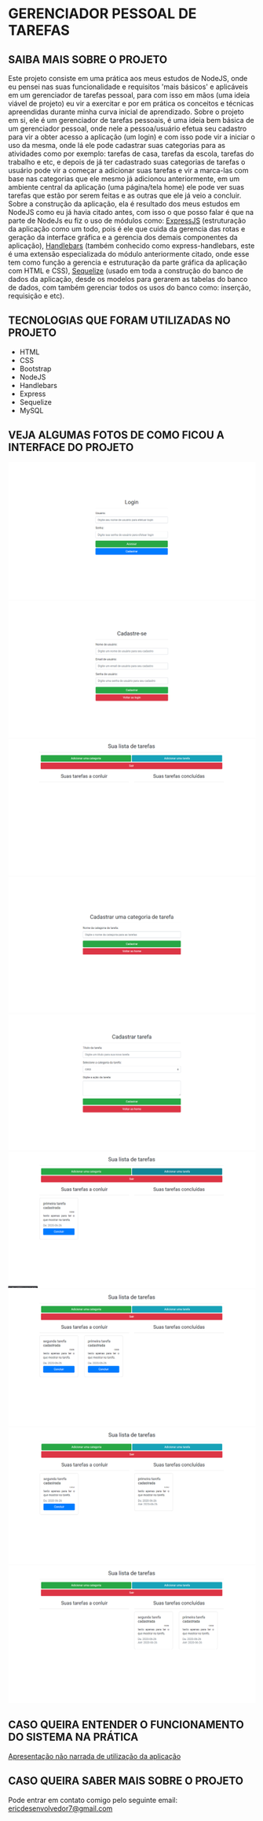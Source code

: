 # GERENCIADOR PESSOAL DE TAREFAS

## SAIBA MAIS SOBRE O PROJETO

Este projeto consiste em uma prática aos meus estudos de NodeJS, onde eu pensei nas suas funcionalidade e requisitos 'mais básicos' e aplicáveis em um gerenciador de tarefas pessoal, para com isso em mãos (uma ideia viável de projeto) eu vir a exercitar e por em prática os conceitos e técnicas apreendidas durante minha curva inicial de aprendizado. Sobre o projeto em si, ele é um gerenciador de tarefas pessoais, é uma ideia bem básica de um gerenciador pessoal, onde nele a pessoa/usuário efetua seu cadastro para vir a obter acesso a aplicação (um login) e com isso pode vir a iniciar o uso da mesma, onde lá ele pode cadastrar suas categorias para as atividades como por exemplo: tarefas de casa, tarefas da escola, tarefas do trabalho e etc, e depois de já ter cadastrado suas categorias de tarefas o usuário pode vir a começar a adicionar suas tarefas e vir a marca-las com base nas categorias que ele mesmo já adicionou anteriormente, em um ambiente central da aplicação (uma página/tela home) ele pode ver suas tarefas que estão por serem feitas e as outras que ele já veio a concluir. Sobre a construção da aplicação, ela é resultado dos meus estudos em NodeJS como eu já havia citado antes, com isso o que posso falar é que na parte de NodeJs eu fiz o uso de módulos como: [ExpressJS](https://expressjs.com/pt-br/) (estruturação da aplicação como um todo, pois é ele que cuida da gerencia das rotas e geração da interface gráfica e a gerencia dos demais componentes da aplicação), [Handlebars](https://handlebarsjs.com/) (também conhecido como express-handlebars, este é uma extensão especializada do módulo anteriormente citado, onde esse tem como função a gerencia e estruturação da parte gráfica da aplicação com HTML e CSS), [Sequelize](https://sequelize.org/) (usado em toda a construção do banco de dados da aplicação, desde os modelos para gerarem as tabelas do banco de dados, com também gerenciar todos os usos do banco como: inserção, requisição e etc).

## TECNOLOGIAS QUE FORAM UTILIZADAS NO PROJETO
* HTML
* CSS
* Bootstrap
* NodeJS
* Handlebars
* Express
* Sequelize
* MySQL

## VEJA ALGUMAS FOTOS DE COMO FICOU A INTERFACE DO PROJETO

![Print 1 da aplicação](https://github.com/ericrodriguesfer/utilities-readme/blob/master/gerenciador-tarefas/img-1.png)
![Print 2 da aplicação](https://github.com/ericrodriguesfer/utilities-readme/blob/master/gerenciador-tarefas/img-2.png)
![Print 3 da aplicação](https://github.com/ericrodriguesfer/utilities-readme/blob/master/gerenciador-tarefas/img-3.png)
![Print 4 da aplicação](https://github.com/ericrodriguesfer/utilities-readme/blob/master/gerenciador-tarefas/img-4.png)
![Print 5 da aplicação](https://github.com/ericrodriguesfer/utilities-readme/blob/master/gerenciador-tarefas/img-5.png)
![Print 6 da aplicação](https://github.com/ericrodriguesfer/utilities-readme/blob/master/gerenciador-tarefas/img-6.png)
![Print 7 da aplicação](https://github.com/ericrodriguesfer/utilities-readme/blob/master/gerenciador-tarefas/img-7.png)
![Print 7 da aplicação](https://github.com/ericrodriguesfer/utilities-readme/blob/master/gerenciador-tarefas/img-8.png)
![Print 7 da aplicação](https://github.com/ericrodriguesfer/utilities-readme/blob/master/gerenciador-tarefas/img-9.png)

## CASO QUEIRA ENTENDER O FUNCIONAMENTO DO SISTEMA NA PRÁTICA

[Apresentação não narrada de utilização da aplicação](https://youtu.be/zjre6myaCHY)

## CASO QUEIRA SABER MAIS SOBRE O PROJETO

Pode entrar em contato comigo pelo seguinte email: ericdesenvolvedor7@gmail.com
